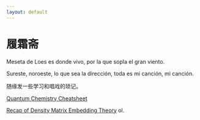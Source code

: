 ```yaml
---
layout: default
---
```


# 履霜斋

Meseta de Loes es donde vivo,
por la que sopla el gran viento.

Sureste, noroeste, lo que sea la dirección,
toda es mi canción, mi canción.

随缘发一些学习和唱戏的琐记。

[Quantum Chemistry Cheatsheet](./_posts/cheatsheet.html)

[Recap of Density Matrix Embedding Theory](./_posts/dmet.html)
ol.